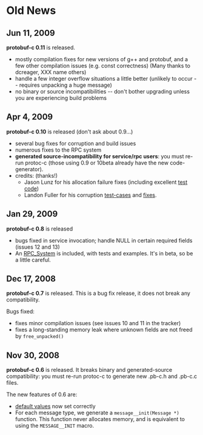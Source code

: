 # Old News #

## Jun 11, 2009 ##
**protobuf-c 0.11** is released.
  * mostly compilation fixes for new versions of g++ and protobuf, and a few other compilation issues (e.g. const correctness)  (Many thanks to dcreager, XXX name others)
  * handle a few integer overflow situations a little better (unlikely to occur -- requires unpacking a huge message)
  * no binary or source incompatibilities -- don't bother upgrading unless you are experiencing build problems

## Apr 4, 2009 ##
**protobuf-c 0.10** is released (don't ask about 0.9...)
  * several bug fixes for corruption and build issues
  * numerous fixes to the RPC system
  * **generated source-incompatibility for service/rpc users**:  you must re-run protoc-c (those using 0.9 or 10beta already have the new code-generator).
  * credits: (thanks!)
    * Jason Lunz for his allocation failure fixes (including excellent [test code](http://code.google.com/p/protobuf-c/source/diff?spec=svn173&r=173&format=side&path=/trunk/src/test/test-generated-code2.c))
    * Landon Fuller for his corruption [test-cases](http://code.google.com/p/protobuf-c/issues/detail?id=16&can=1) and [fixes](http://code.google.com/p/protobuf-c/source/diff?spec=svn181&r=181&format=side&path=/trunk/src/google/protobuf-c/protobuf-c.c).

## Jan 29, 2009 ##
**protobuf-c 0.8** is released
  * bugs fixed in service invocation; handle NULL in certain required fields (issues 12 and 13)
  * An [RPC\_System](RPC_System.md) is included, with tests and examples.  It's in beta, so be a little careful.

## Dec 17, 2008 ##
**protobuf-c 0.7** is released.  This is a bug fix release, it does not break any compatibility.

Bugs fixed:
  * fixes minor compilation issues (see issues 10 and 11 in the tracker)
  * fixes a long-standing memory leak where unknown fields are not freed by `free_unpacked()`

## Nov 30, 2008 ##

**protobuf-c 0.6** is released.  It breaks binary and generated-source compatibility:  you must re-run protoc-c to generate new .pb-c.h and .pb-c.c files.

The new features of 0.6 are:
  * [default values](Default_Values.md) now set correctly
  * For each message type, we generate a `message__init(Message *)` function.  This function never allocates memory, and is equivalent to using the `MESSAGE__INIT` macro.